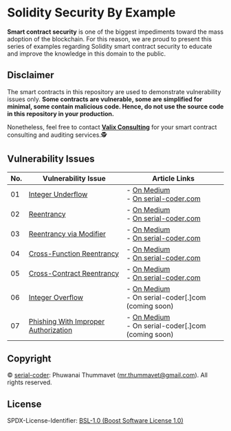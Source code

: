 # Solidity Security By Example

**Smart contract security** is one of the biggest impediments toward the mass adoption of the blockchain. For this reason, we are proud to present this series of examples regarding Solidity smart contract security to educate and improve the knowledge in this domain to the public.

## Disclaimer

The smart contracts in this repository are used to demonstrate vulnerability issues only. **Some contracts are vulnerable, some are simplified for minimal, some contain malicious code. Hence, do not use the source code in this repository in your production.**

Nonetheless, feel free to contact **[Valix Consulting](https://valix.io)** for your smart contract consulting and auditing services.🕵

## Vulnerability Issues

| No. | Vulnerability Issue | Article Links |
| --- | --- | --- |
| 01 | [Integer Underflow](01_integer_underflow) | - [On Medium](https://medium.com/valixconsulting/solidity-smart-contract-security-by-example-01-integer-underflow-c1147c2e507b)<br /> - [On serial-coder.com](https://www.serial-coder.com/post/solidity-smart-contract-security-by-example-01-integer-underflow/) |
| 02 | [Reentrancy](02_reentrancy) | - [On Medium](https://medium.com/valixconsulting/solidity-smart-contract-security-by-example-02-reentrancy-b0c08cfcd555)<br /> - [On serial-coder.com](https://www.serial-coder.com/post/solidity-smart-contract-security-by-example-02-reentrancy/) |
| 03 | [Reentrancy via Modifier](03_reentrancy_via_modifier) | - [On Medium](https://medium.com/valixconsulting/solidity-smart-contract-security-by-example-03-reentrancy-via-modifier-fba6b1d8ff81)<br /> - [On serial-coder.com](https://www.serial-coder.com/post/solidity-smart-contract-security-by-example-03-reentrancy-via-modifier/) |
| 04 | [Cross-Function Reentrancy](04_cross_function_reentrancy) | - [On Medium](https://medium.com/valixconsulting/solidity-smart-contract-security-by-example-04-cross-function-reentrancy-de9cbce0558e)<br /> - [On serial-coder.com](https://www.serial-coder.com/post/solidity-smart-contract-security-by-example-04-cross-function-reentrancy/) |
| 05 | [Cross-Contract Reentrancy](05_cross_contract_reentrancy) | - [On Medium](https://medium.com/valixconsulting/solidity-smart-contract-security-by-example-05-cross-contract-reentrancy-30f29e2a01b9)<br /> - [On serial-coder.com](https://www.serial-coder.com/post/solidity-smart-contract-security-by-example-05-cross-contract-reentrancy/) |
| 06 | [Integer Overflow](06_integer_overflow) | - [On Medium](https://medium.com/valixconsulting/solidity-smart-contract-security-by-example-06-integer-overflow-e1f444f3cc4)<br /> - On serial-coder[.]com (coming soon) |
| 07 | [Phishing With Improper Authorization](07_phishing_with_improper_authorization) | - [On Medium](https://medium.com/valixconsulting/solidity-smart-contract-security-by-example-07-phishing-with-improper-authorization-232dacf307e3)<br /> - On serial-coder[.]com (coming soon) |

## Copyright

© [serial-coder](https://www.serial-coder.com): Phuwanai Thummavet (mr.thummavet@gmail.com). All rights reserved.

## License

SPDX-License-Identifier: [BSL-1.0 (Boost Software License 1.0)](https://opensource.org/licenses/BSL-1.0)